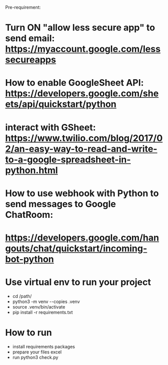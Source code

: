 Pre-requirement:
# Turn ON  "allow less secure app" to send email: https://myaccount.google.com/lesssecureapps
# How to enable GoogleSheet API: https://developers.google.com/sheets/api/quickstart/python
# interact with GSheet: https://www.twilio.com/blog/2017/02/an-easy-way-to-read-and-write-to-a-google-spreadsheet-in-python.html

# How to use webhook with Python to send messages to Google ChatRoom:
# https://developers.google.com/hangouts/chat/quickstart/incoming-bot-python

# Use virtual env to run your project

- cd /path/
- python3 -m venv --copies .venv
- source .venv/bin/activate
- pip install -r requirements.txt
# How to run

- install requirements packages  
- prepare your files excel
- run python3 check.py
